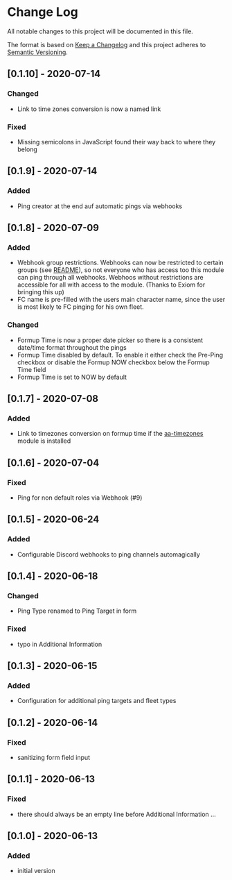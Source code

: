 # Change Log

All notable changes to this project will be documented in this file.

The format is based on [Keep a Changelog](http://keepachangelog.com/)
and this project adheres to [Semantic Versioning](http://semver.org/).

## [0.1.10] - 2020-07-14
### Changed
- Link to time zones conversion is now a named link

### Fixed
- Missing semicolons in JavaScript found their way back to where they belong

## [0.1.9] - 2020-07-14
### Added
- Ping creator at the end auf automatic pings via webhooks

## [0.1.8] - 2020-07-09
### Added
- Webhook group restrictions. Webhooks can now be restricted to certain groups (see [README](https://github.com/ppfeufer/aa-discord-ping-formatter#adding-ping-channels)), so not everyone who has access too this module can ping through all webhooks. Webhoos without restrictions are accessible for all with access to the module. (Thanks to Exiom for bringing this up)
- FC name is pre-filled with the users main character name, since the user is most likely te FC pinging for his own fleet.

### Changed
- Formup Time is now a proper date picker so there is a consistent date/time format throughout the pings
- Formup Time disabled by default. To enable it either check the Pre-Ping checkbox or disable the Formup NOW checkbox below the Formup Time field
- Formup Time is set to NOW by default

## [0.1.7] - 2020-07-08
### Added
- Link to timezones conversion on formup time if the [aa-timezones](https://github.com/ppfeufer/aa-timezones) module is installed

## [0.1.6] - 2020-07-04
### Fixed
- Ping for non default roles via Webhook (#9)

## [0.1.5] - 2020-06-24
### Added
- Configurable Discord webhooks to ping channels automagically

## [0.1.4] - 2020-06-18
### Changed
- Ping Type renamed to Ping Target in form

### Fixed
- typo in Additional Information

## [0.1.3] - 2020-06-15
### Added
- Configuration for additional ping targets and fleet types

## [0.1.2] - 2020-06-14
### Fixed
- sanitizing form field input 

## [0.1.1] - 2020-06-13
### Fixed
- there should always be an empty line before Additional Information ...

## [0.1.0] - 2020-06-13
### Added
- initial version
